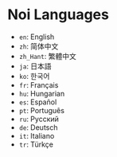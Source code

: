 # Noi Languages

- `en`: English
- `zh`: 简体中文
- `zh_Hant`: 繁體中文
- `ja`: 日本語
- `ko`: 한국어
- `fr`: Français
- `hu`: Hungarian
- `es`: Español
- `pt`: Português
- `ru`: Русский
- `de`: Deutsch
- `it`: Italiano
- `tr`: Türkçe
